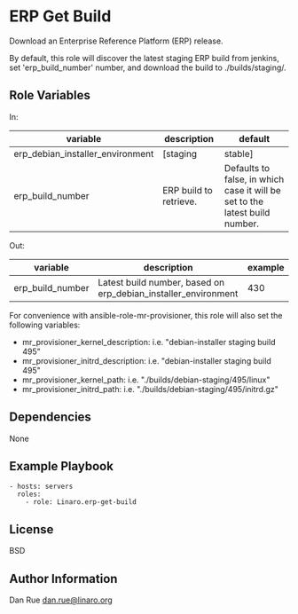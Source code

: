 ERP Get Build
=============

Download an Enterprise Reference Platform (ERP) release.

By default, this role will discover the latest staging ERP build from jenkins,
set 'erp_build_number' number, and download the build to ./builds/staging/.

Role Variables
--------------

In:

| variable | description | default
|----------|-------------|---------
| erp_debian_installer_environment | [staging|stable] | staging
| erp_build_number | ERP build to retrieve. | Defaults to false, in which case it will be set to the latest build number.

Out:

| variable | description | example
|----------|-------------|---------
| erp_build_number | Latest build number, based on erp_debian_installer_environment | 430

For convenience with ansible-role-mr-provisioner, this role will also set the
following variables:
- mr_provisioner_kernel_description: i.e. "debian-installer staging build 495"
- mr_provisioner_initrd_description: i.e. "debian-installer staging build 495"
- mr_provisioner_kernel_path: i.e. "./builds/debian-staging/495/linux"
- mr_provisioner_initrd_path: i.e. "./builds/debian-staging/495/initrd.gz"


Dependencies
------------

None

Example Playbook
----------------

    - hosts: servers
      roles:
        - role: Linaro.erp-get-build

License
-------

BSD

Author Information
------------------

Dan Rue <dan.rue@linaro.org>
